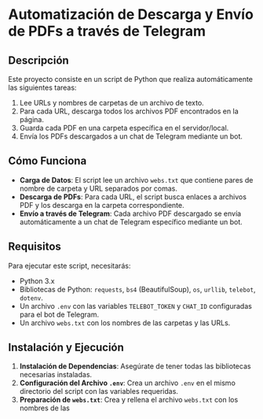 # Automatización de Descarga y Envío de PDFs a través de Telegram

## Descripción
Este proyecto consiste en un script de Python que realiza automáticamente las siguientes tareas:
1. Lee URLs y nombres de carpetas de un archivo de texto.
2. Para cada URL, descarga todos los archivos PDF encontrados en la página.
3. Guarda cada PDF en una carpeta específica en el servidor/local.
4. Envía los PDFs descargados a un chat de Telegram mediante un bot.

## Cómo Funciona
- **Carga de Datos**: El script lee un archivo `webs.txt` que contiene pares de nombre de carpeta y URL separados por comas.
- **Descarga de PDFs**: Para cada URL, el script busca enlaces a archivos PDF y los descarga en la carpeta correspondiente.
- **Envío a través de Telegram**: Cada archivo PDF descargado se envía automáticamente a un chat de Telegram específico mediante un bot.

## Requisitos
Para ejecutar este script, necesitarás:
- Python 3.x
- Bibliotecas de Python: `requests`, `bs4` (BeautifulSoup), `os`, `urllib`, `telebot`, `dotenv`.
- Un archivo `.env` con las variables `TELEBOT_TOKEN` y `CHAT_ID` configuradas para el bot de Telegram.
- Un archivo `webs.txt` con los nombres de las carpetas y las URLs.

## Instalación y Ejecución
1. **Instalación de Dependencias**: Asegúrate de tener todas las bibliotecas necesarias instaladas.
2. **Configuración del Archivo `.env`**: Crea un archivo `.env` en el mismo directorio del script con las variables requeridas.
3. **Preparación de `webs.txt`**: Crea y rellena el archivo `webs.txt` con los nombres de las
